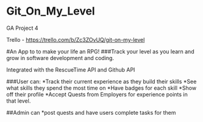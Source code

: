 # Git_On_My_Level
GA Project 4

Trello - https://trello.com/b/Zc3ZOvUQ/git-on-my-level

#An App to to make your life an RPG!
###Track your level as you learn and grow in software development and coding. 

Integrated with the RescueTime API and Github API

###User can: 
*Track their current experience as they build their skills 
*See what skills they spend the most time on
*Have badges for each skill
*Show off their profile
*Accept Quests from Employers for experience points in that level.

##Admin can
*post quests and have users complete tasks for them
